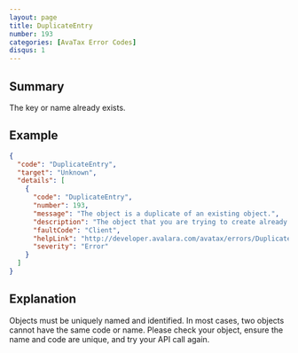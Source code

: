 ```yaml
---
layout: page
title: DuplicateEntry
number: 193
categories: [AvaTax Error Codes]
disqus: 1
---
```


## Summary

The key or name already exists.

## Example

```json
{
  "code": "DuplicateEntry",
  "target": "Unknown",
  "details": [
    {
      "code": "DuplicateEntry",
      "number": 193,
      "message": "The object is a duplicate of an existing object.",
      "description": "The object that you are trying to create already exists. Please check your input data.",
      "faultCode": "Client",
      "helpLink": "http://developer.avalara.com/avatax/errors/DuplicateEntry",
      "severity": "Error"
    }
  ]
}
```

## Explanation

Objects must be uniquely named and identified. In most cases, two objects cannot have the same code or name. Please check your object, ensure the name and code are unique, and try your API call again.
